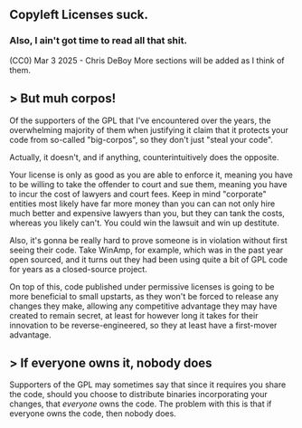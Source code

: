 ## Copyleft Licenses suck.

### Also, I ain't got time to read all that shit.

(CC0) Mar 3 2025 - Chris DeBoy
More sections will be added as I think of them.

## > But muh corpos!

Of the supporters of the GPL that I've encountered over the years, the overwhelming majority of them when justifying it claim that it protects your code from so-called "big-corpos", so they don't just "steal your code".

Actually, it doesn't, and if anything, counterintuitively does the opposite.

Your license is only as good as you are able to enforce it, meaning you have to be willing to take the offender to court and sue them, meaning you have to incur the cost of lawyers and court fees. Keep in mind "corporate" entities most likely have far more money than you can can not only hire much better and expensive lawyers than you, but they can tank the costs, whereas you likely can't. You could win the lawsuit and win up destitute.

Also, it's gonna be really hard to prove someone is in violation without first seeing their code. Take WinAmp, for example, which was in the past year open sourced, and it turns out they had been using quite a bit of GPL code for years as a closed-source project.

On top of this, code published under permissive licenses is going to be more beneficial to small upstarts, as they won't be forced to release any changes they make, allowing any competitive advantage they may have created to remain secret, at least for however long it takes for their innovation to be reverse-engineered, so they at least have a first-mover advantage.

## > If everyone owns it, nobody does

Supporters of the GPL may sometimes say that since it requires you share the code, should you choose to distribute binaries incorporating your changes, that *everyone* owns the code. The problem with this is that if everyone owns the code, then nobody does. 
